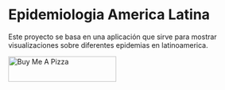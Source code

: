 # Epidemiologia America Latina

Este proyecto se basa en una aplicación que sirve para mostrar visualizaciones sobre diferentes epidemias en latinoamerica.


<a href="https://www.buymeacoffee.com/elhe26" target="_blank"><img src="https://cdn.buymeacoffee.com/buttons/default-orange.png" alt="Buy Me A Pizza" style="height: 51px !important;width: 217px !important;" ></a>
